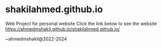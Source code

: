 # shakilahmed.github.io
Web Project for personal website
Click the link below to see the website
https://ahmedmshakil.github.io/shakilahmed.github.io/


~ahmedmshakil@2022-2024
